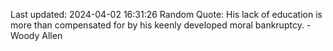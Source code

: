 Last updated: 2024-04-02 16:31:26
Random Quote: His lack of education is more than compensated for by his keenly developed moral bankruptcy. - Woody Allen